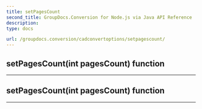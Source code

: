 ```yaml
---
title: setPagesCount
second_title: GroupDocs.Conversion for Node.js via Java API Reference
description: 
type: docs

url: /groupdocs.conversion/cadconvertoptions/setpagescount/
---
```


## setPagesCount(int pagesCount)  function



---


## setPagesCount(int pagesCount)  function



---



